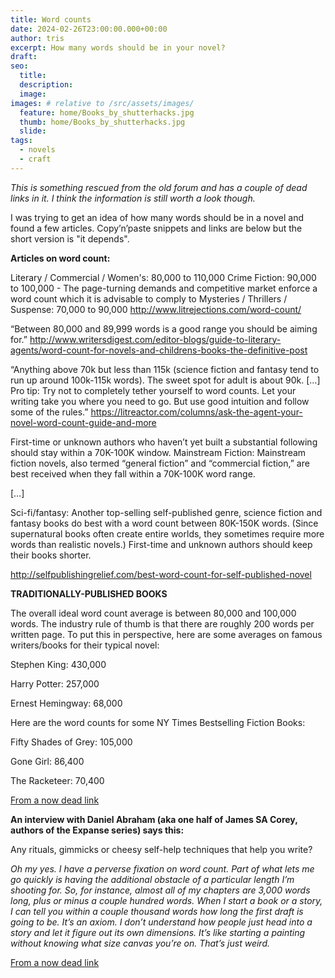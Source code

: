 ```yaml
---
title: Word counts
date: 2024-02-26T23:00:00.000+00:00
author: tris
excerpt: How many words should be in your novel?
draft: 
seo:
  title:
  description:
  image: 
images: # relative to /src/assets/images/
  feature: home/Books_by_shutterhacks.jpg
  thumb: home/Books_by_shutterhacks.jpg
  slide:
tags:
  - novels
  - craft
---
```

_This is something rescued from the old forum and has a couple of dead links in it. I think the information is still worth a look though._

I was trying to get an idea of how many words should be in a novel and found a few articles. Copy’n’paste snippets and links are below but the short version is "it depends".  

**Articles on word count:**

Literary / Commercial / Women's: 80,000 to 110,000 Crime Fiction: 90,000 to 100,000 - The page-turning demands and competitive market enforce a word count which it is advisable to comply to Mysteries / Thrillers / Suspense: 70,000 to 90,000 http://www.litrejections.com/word-count/  

“Between 80,000 and 89,999 words is a good range you should be aiming for.” 
http://www.writersdigest.com/editor-blogs/guide-to-literary-agents/word-count-for-novels-and-childrens-books-the-definitive-post  

“Anything above 70k but less than 115k (science fiction and fantasy tend to run up around 100k-115k words). The sweet spot for adult is about 90k. […] Pro tip: Try not to completely tether yourself to word counts. Let your writing take you where you need to go. But use good intuition and follow some of the rules.” 
https://litreactor.com/columns/ask-the-agent-your-novel-word-count-guide-and-more  

First-time or unknown authors who haven’t yet built a substantial following should stay within a 70K-100K window.  Mainstream Fiction: Mainstream fiction novels, also termed “general fiction” and “commercial fiction,” are best received when they fall within a 70K-100K word range.  

[…]  

Sci-fi/fantasy: Another top-selling self-published genre, science fiction and fantasy books do best with a word count between 80K-150K words. (Since supernatural books often create entire worlds, they sometimes require more words than realistic novels.) 
First-time and unknown authors should keep their books shorter.

http://selfpublishingrelief.com/best-word-count-for-self-published-novel  

**TRADITIONALLY-PUBLISHED BOOKS**

The overall ideal word count average is between 80,000 and 100,000 words. The industry rule of thumb is that there are roughly 200 words per written page. To put this in perspective, here are some averages on famous writers/books for their typical novel:

Stephen King: 430,000 

Harry Potter: 257,000 

Ernest Hemingway: 68,000  

Here are the word counts for some NY Times Bestselling Fiction Books:  

Fifty Shades of Grey: 105,000

Gone Girl: 86,400 

The Racketeer: 70,400

[From a now dead link](http://pandamoonpublishing.com/pandamoon/wordcounts.html)

**An interview with Daniel Abraham (aka one half of James SA Corey, authors of the Expanse series) says this:**

Any rituals, gimmicks or cheesy self-help techniques that help you write? 

_Oh my yes. I have a perverse fixation on word count. Part of what lets me go quickly is having the additional obstacle of a particular length I’m shooting for. So, for instance, almost all of my chapters are 3,000 words long, plus or minus a couple hundred words. When I start a book or a story, I can tell you within a couple thousand words how long the first draft is going to be. It’s an axiom. I don’t understand how people just head into a story and let it figure out its own dimensions. It’s like starting a painting without knowing what size canvas you’re on. That’s just weird._

[From a now dead link](http://craigengler.com/post/122771403527/writers-on-writing-daniel-abraham-aka-james) 